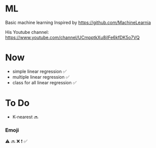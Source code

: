 # ML
 Basic machine learning
 Inspired by https://github.com/MachineLearnia
 
 His Youtube channel: https://www.youtube.com/channel/UCmpptkXu8iIFe6kfDK5o7VQ

# Now
 - simple linear regression :white_check_mark:
 - multiple linear regression :white_check_mark:
 - class for all linear regression :white_check_mark:
# To Do
 - K-nearest :soon:

### Emoji
:warning:
:soon:
:x:
:heavy_exclamation_mark:
:white_check_mark:
